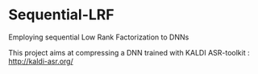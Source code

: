 # Sequential-LRF
Employing sequential Low Rank Factorization to DNNs

This project aims at compressing a DNN trained with KALDI ASR-toolkit : http://kaldi-asr.org/ 

